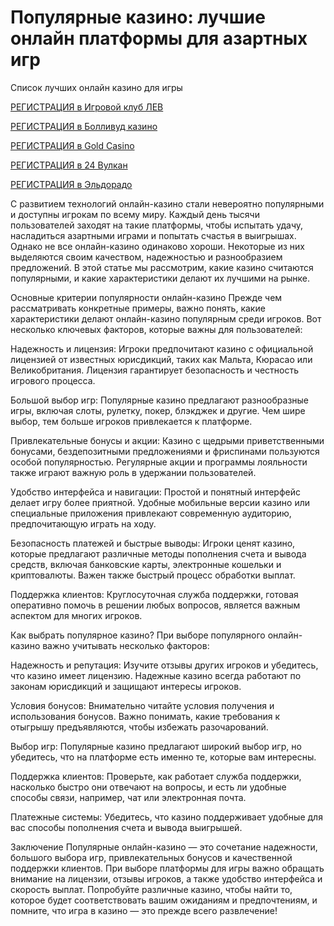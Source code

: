 # Популярные казино: лучшие онлайн платформы для азартных игр
Список лучших онлайн казино для игры

[РЕГИСТРАЦИЯ в Игровой клуб ЛЕВ](https://yielddigitals.top?ref=fap_w41726p111_default)

[РЕГИСТРАЦИЯ в Болливуд казино](https://lucky-bo11ywood.top?ref=fap_w41726p129_default)

[РЕГИСТРАЦИЯ в Gold Casino](https://interup-moving.top?ref=fap_w41726p126_default)

[РЕГИСТРАЦИЯ в 24 Вулкан](https://digital-currents.top?ref=fap_w41726p113_default)

[РЕГИСТРАЦИЯ в Эльдорадо](https://digital-pours.top?ref=fap_w41726p112_default)

С развитием технологий онлайн-казино стали невероятно популярными и доступны игрокам по всему миру. Каждый день тысячи пользователей заходят на такие платформы, чтобы испытать удачу, насладиться азартными играми и попытать счастья в выигрышах. Однако не все онлайн-казино одинаково хороши. Некоторые из них выделяются своим качеством, надежностью и разнообразием предложений. В этой статье мы рассмотрим, какие казино считаются популярными, и какие характеристики делают их лучшими на рынке.

Основные критерии популярности онлайн-казино
Прежде чем рассматривать конкретные примеры, важно понять, какие характеристики делают онлайн-казино популярным среди игроков. Вот несколько ключевых факторов, которые важны для пользователей:

Надежность и лицензия: Игроки предпочитают казино с официальной лицензией от известных юрисдикций, таких как Мальта, Кюрасао или Великобритания. Лицензия гарантирует безопасность и честность игрового процесса.

Большой выбор игр: Популярные казино предлагают разнообразные игры, включая слоты, рулетку, покер, блэкджек и другие. Чем шире выбор, тем больше игроков привлекается к платформе.

Привлекательные бонусы и акции: Казино с щедрыми приветственными бонусами, бездепозитными предложениями и фриспинами пользуются особой популярностью. Регулярные акции и программы лояльности также играют важную роль в удержании пользователей.

Удобство интерфейса и навигации: Простой и понятный интерфейс делает игру более приятной. Удобные мобильные версии казино или специальные приложения привлекают современную аудиторию, предпочитающую играть на ходу.

Безопасность платежей и быстрые выводы: Игроки ценят казино, которые предлагают различные методы пополнения счета и вывода средств, включая банковские карты, электронные кошельки и криптовалюты. Важен также быстрый процесс обработки выплат.

Поддержка клиентов: Круглосуточная служба поддержки, готовая оперативно помочь в решении любых вопросов, является важным аспектом для многих игроков.

Как выбрать популярное казино?
При выборе популярного онлайн-казино важно учитывать несколько факторов:

Надежность и репутация: Изучите отзывы других игроков и убедитесь, что казино имеет лицензию. Надежные казино всегда работают по законам юрисдикций и защищают интересы игроков.

Условия бонусов: Внимательно читайте условия получения и использования бонусов. Важно понимать, какие требования к отыгрышу предъявляются, чтобы избежать разочарований.

Выбор игр: Популярные казино предлагают широкий выбор игр, но убедитесь, что на платформе есть именно те, которые вам интересны.

Поддержка клиентов: Проверьте, как работает служба поддержки, насколько быстро они отвечают на вопросы, и есть ли удобные способы связи, например, чат или электронная почта.

Платежные системы: Убедитесь, что казино поддерживает удобные для вас способы пополнения счета и вывода выигрышей.

Заключение
Популярные онлайн-казино — это сочетание надежности, большого выбора игр, привлекательных бонусов и качественной поддержки клиентов. При выборе платформы для игры важно обращать внимание на лицензии, отзывы игроков, а также удобство интерфейса и скорость выплат. Попробуйте различные казино, чтобы найти то, которое будет соответствовать вашим ожиданиям и предпочтениям, и помните, что игра в казино — это прежде всего развлечение!
